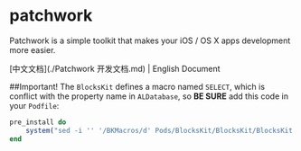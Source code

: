 # patchwork


Patchwork is a simple toolkit that makes your iOS / OS X apps development more easier.

[中文文档](./Patchwork 开发文档.md) | English Document

##Important!
The `BlocksKit` defines a macro named `SELECT`, which is conflict with the property name in `ALDatabase`,  so **BE SURE** add this code in your `Podfile`:

```Ruby
pre_install do
    system("sed -i '' '/BKMacros/d' Pods/BlocksKit/BlocksKit/BlocksKit.h")
end
```
